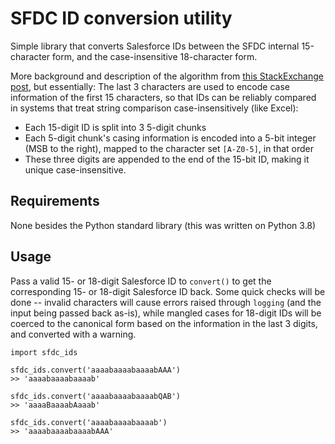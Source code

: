# SFDC ID conversion utility
Simple library that converts Salesforce IDs between the SFDC internal 15-character form, and the case-insensitive 18-character form.

More background and description of the algorithm from [this StackExchange post](https://salesforce.stackexchange.com/questions/1653/what-are-salesforce-ids-composed-of), but essentially: The last 3 characters are used to encode case information of the first 15 characters, so that IDs can be reliably compared in systems that treat string comparison case-insensitively (like Excel):

- Each 15-digit ID is split into 3 5-digit chunks
- Each 5-digit chunk's casing information is encoded into a 5-bit integer (MSB to the right), mapped to the character set `[A-Z0-5]`, in that order
- These three digits are appended to the end of the 15-bit ID, making it unique case-insensitive.

## Requirements

None besides the Python standard library (this was written on Python 3.8)

## Usage

Pass a valid 15- or 18-digit Salesforce ID to `convert()` to get the corresponding 15- or 18-digit Salesforce ID back. Some quick checks will be done -- invalid characters will cause errors raised through `logging` (and the input being passed back as-is), while mangled cases for 18-digit IDs will be coerced to the canonical form based on the information in the last 3 digits, and converted with a warning.

```
import sfdc_ids

sfdc_ids.convert('aaaabaaaabaaaabAAA')
>> 'aaaabaaaabaaaab'

sfdc_ids.convert('aaaabaaaabaaaabQAB')
>> 'aaaaBaaaabAaaab'

sfdc_ids.convert('aaaabaaaabaaaab')
>> 'aaaabaaaabaaaabAAA'
```
